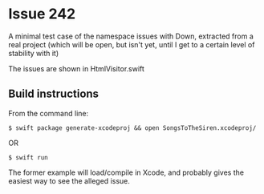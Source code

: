 # Issue 242

A minimal test case of the namespace issues with Down, extracted from a real project (which will be open, but isn't yet, until I get to a certain level of stability with it)

The issues are shown in HtmlVisitor.swift

## Build instructions

From the command line:

```
$ swift package generate-xcodeproj && open SongsToTheSiren.xcodeproj/
```

OR

```
$ swift run
```

The former example will load/compile in Xcode, and probably gives the easiest way to see the alleged issue.
